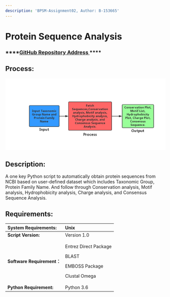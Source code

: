 ```yaml
---
description: 'BPSM-Assignment02, Author: B-153665'
---
```


# Protein Sequence Analysis

### \*\*\*\*[**GitHub Repository Address** ](https://github.com/B153665-2019/B153665-2019.Assignment2)\*\*\*\*

## Process:

![](.gitbook/assets/untitled-diagram.png)

## Description:

A one key Python script to automatically obtain protein sequences from NCBI based on user-defined dataset which includes Taxonomic Group, Protein Family Name. And follow through Conservation analysis, Motif analysis, Hydrophobicity analysis, Charge analysis, and Consensus Sequence Analysis.

## Requirements:

<table>
  <thead>
    <tr>
      <th style="text-align:left"><b>System Requirements:</b>
      </th>
      <th style="text-align:left">Unix</th>
    </tr>
  </thead>
  <tbody>
    <tr>
      <td style="text-align:left"><b>Script Version:</b>
      </td>
      <td style="text-align:left">Version 1.0</td>
    </tr>
    <tr>
      <td style="text-align:left"><b>Software Requirement&#xFF1A;</b>
      </td>
      <td style="text-align:left">
        <p>Entrez Direct Package</p>
        <p>BLAST</p>
        <p>EMBOSS Package</p>
        <p>Clustal Omega</p>
      </td>
    </tr>
    <tr>
      <td style="text-align:left"><b>Python Requirement:</b>
      </td>
      <td style="text-align:left">Python 3.6</td>
    </tr>
  </tbody>
</table>